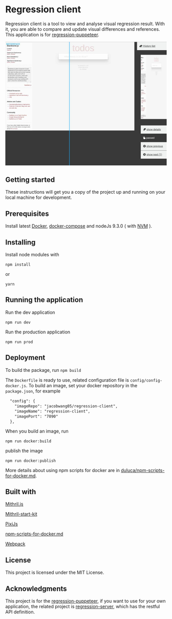 # Regression client
Regression client is a tool to view and analyse visual regression result. With it, you are able to compare and update visual differences and references. This application is for [regression-puppeteer](https://github.com/jaceyshome/regression-puppeteer).

![demo screenshot](docs/demo.jpeg)



## Getting started
These instructions will get you a copy of the project up and running on your local machine for development.



## Prerequisites
Install latest [Docker](https://docs.docker.com/install/), [docker-compose](https://docs.docker.com/compose/install/) and nodeJs 9.3.0 ( with [NVM](https://github.com/creationix/nvm) ).



## Installing
Install node modules with
```
npm install
```
or
```
yarn
```

## Running the application
Run the dev application
```
npm run dev
```
Run the production application
```
npm run prod
```

## Deployment
To build the package, run `npm build`

The `Dockerfile` is ready to use, related configuration file is `config/config-docker.js`. To build an image, set your docker repository in the `package.json`, for example
```
  "config": {
    "imageRepo": "jacobwang05/regression-client",
    "imageName": "regression-client",
    "imagePort": "7090"
  },
```
When you build an image, run
```
npm run docker:build
```
publish the image
```
npm run docker:publish
```

More details about using npm scripts for docker are in [duluca/npm-scripts-for-docker.md](https://gist.github.com/duluca/d13e501e870215586271b0f9ce1781ce/).



## Built with
[Mithril.js](https://mithril.js.org/)

[Mithril-start-kit](https://github.com/dhinesh03/mithril-starter-kit)

[PixiJs](http://pixijs.com)

[npm-scripts-for-docker.md](https://gist.github.com/duluca/d13e501e870215586271b0f9ce1781ce/)

[Webpack](https://webpack.js.org/)


## License
This project is licensed under the MIT License.



## Acknowledgments
This project is for the [regression-puppeteer](https://github.com/jaceyshome/regression-puppeteer), if you want to use for your own application, the related project is [regression-server](https://github.com/jaceyshome/regression-puppeteer), which has the restful API definition.
